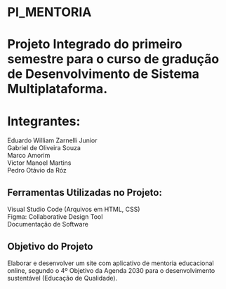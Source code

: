 # PI_MENTORIA

<h1>Projeto Integrado do primeiro semestre para o curso de gradução de Desenvolvimento de Sistema Multiplataforma.</h1> 

<h1>Integrantes: </h1>
Eduardo William Zarnelli Junior<br>
Gabriel de Oliveira Souza<br>
Marco Amorim<br>
Victor Manoel Martins<br>
Pedro Otávio da Róz <br>

<h2>Ferramentas Utilizadas no Projeto:</h2>

Visual Studio Code (Arquivos em HTML, CSS) <br>
Figma: Collaborative Design Tool <br>
Documentação de Software <br>

<h2>Objetivo do Projeto</h2>

Elaborar e desenvolver um site com aplicativo de mentoria educacional online, segundo o 4º Objetivo da Agenda 2030 para o desenvolvimento sustentável (Educação de Qualidade).
